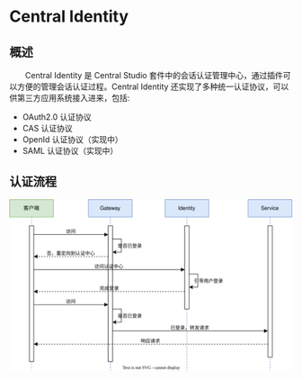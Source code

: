 # Central Identity
## 概述
&emsp;&emsp;Central Identity 是 Central Studio 套件中的会话认证管理中心，通过插件可以方便的管理会话认证过程。Central Identity 还实现了多种统一认证协议，可以供第三方应用系统接入进来，包括:

- OAuth2.0 认证协议
- CAS 认证协议
- OpenId 认证协议（实现中）
- SAML 认证协议（实现中）

## 认证流程

![](./assets/flow.svg)